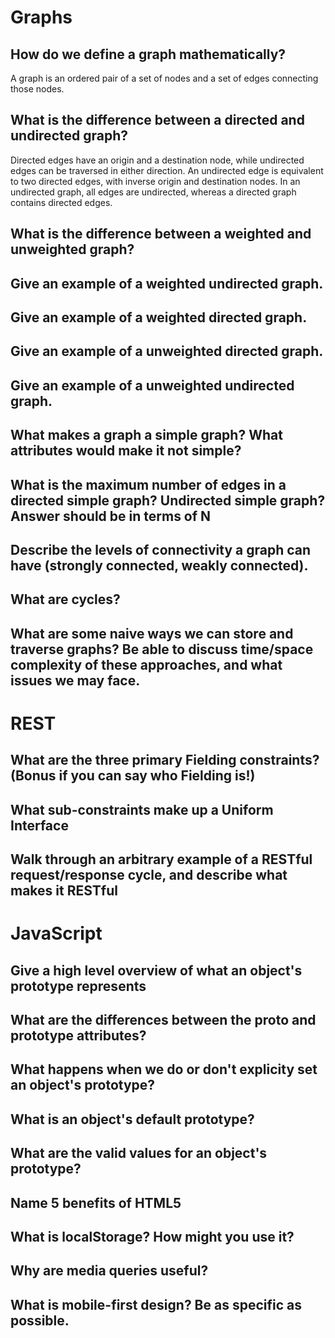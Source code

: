 # Graphs
##  How do we define a graph mathematically?
A graph is an ordered pair of a set of nodes and a set of edges connecting those nodes.

##  What is the difference between a directed and undirected graph?
Directed edges have an origin and a destination node, while undirected edges can be traversed in either direction. An undirected edge is equivalent to two directed edges, with inverse origin and destination nodes. In an undirected graph, all edges are undirected, whereas a directed graph contains directed edges.

## What is the difference between a weighted and unweighted graph?
##  Give an example of a weighted undirected graph.
##  Give an example of a weighted directed graph.
##  Give an example of a unweighted directed graph.
##  Give an example of a unweighted undirected graph.

##  What makes a graph a simple graph? What attributes would make it not simple?
##  What is the maximum number of edges in a directed simple graph? Undirected simple graph? Answer should be in terms of N
##  Describe the levels of connectivity a graph can have (strongly connected, weakly connected).
##  What are cycles?
##  What are some naive ways we can store and traverse graphs? Be able to discuss time/space complexity of these approaches, and what issues we may face.

# REST
##  What are the three primary Fielding constraints? (Bonus if you can say who Fielding is!)
##  What sub-constraints make up a Uniform Interface
##  Walk through an arbitrary example of a RESTful request/response cycle, and describe what makes it RESTful

# JavaScript
##  Give a high level overview of what an object's prototype represents
##  What are the differences between the __proto__ and prototype attributes?
##  What happens when we do or don't explicity set an object's prototype?
##  What is an object's default prototype?
##  What are the valid values for an object's prototype?
##  Name 5 benefits of HTML5
##  What is localStorage? How might you use it?
##  Why are media queries useful?
##  What is mobile-first design? Be as specific as possible.